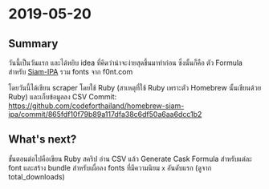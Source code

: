 # 2019-05-20

## Summary
วันนี้เป็นวันแรก และได้หยิบ idea ที่คิดว่าน่าจะง่ายสุดขึ้นมาทำก่อน ซึ่งนั้นก็คือ ตัว Formula สำหรับ [Siam-IPA][siam-ipa]
รวม fonts จาก f0nt.com 

โดยวันนี้ได้เขียน scraper โดยใช้ Ruby (สาเหตุที่ใช้ Ruby เพราะตัว Homebrew นั้นเขียนด้วย Ruby) และเก็บข้อมูลลง CSV
Commit: https://github.com/codeforthailand/homebrew-siam-ipa/commit/865fdf10f79b89a117dfa38c6df50a6aa6dcc1b2

## What's next?
ขั้นตอนต่อไปคือเขียน Ruby สคริป อ่าน CSV แล้ว Generate Cask Formula สำหรับแต่ละ font และสร้าง bundle สำหรับเผื่อลง
fonts ที่มีความนิยม `x` อันดับแรก (ดูจาก total_downloads)

[siam-ipa]: https://github.com/codeforthailand/homebrew-siam-ipa
